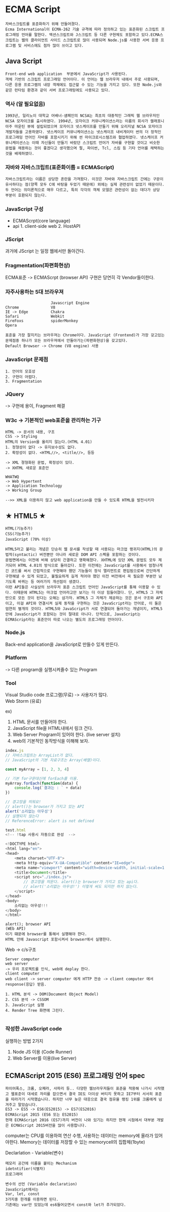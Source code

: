 # ECMA Script
```
자바스크립트를 표준화하기 위해 만들어졌다.
Ecma International이 ECMA-262 기술 규격에 따라 정의하고 있는 표준화된 스크립트 프로그래밍 언어를 말한다. 액션스크립트와 J스크립트 등 다른 구현체도 포함하고 있다.ECMA스크립트는 웹의 클라이언트 사이드 스크립트로 많이 사용되며 Node.js를 사용한 서버 응용 프로그램 및 서비스에도 점차 많이 쓰이고 있다.
```
## Java Script
```
Front-end web application  부분에서 JavaScript가 사용된다.
객체 기반의 스크립트 프로그래밍 언어이다. 이 언어는 웹 브라우저 내에서 주로 사용되며, 다른 응용 프로그램의 내장 객체에도 접근할 수 있는 기능을 가지고 있다. 또한 Node.js와 같은 런타임 환경과 같이 서버 프로그래밍에도 사용되고 있다. 
```
### 역사 (알 필요없음)
```
1993년, 일리노이 대학교 어배너-섐페인의 NCSA는 최초의 대중적인 그래픽 웹 브라우저인 NCSA 모자이크를 출시하였다. 1994년, 모자이크 커뮤니케이션스라는 이름의 회사가 캘래포니아주 마운틴 뷰에 설립되었으며 모자이크 넷스케이프를 만들기 위해 오리지널 NCSA 모자이크 개발자들을 고용하였다. 넷스케이프 커뮤니케이션스는 넷스케이프 내비게이터 썬의 더 정적인 프로그래밍 언어인 자바를 포함시키기 위해 썬 마이크로시스템즈와 협업하였다. 넷스케이프 커뮤니케이션스는 이때 자신들이 만들기 바랐던 스크립트 언어가 자바를 구현할 것이고 비슷한 문법을 채용하는 것이 좋겠다고 생각했으며 펄, 파이썬, Tcl, 스킴 등 기타 언어를 채택하는 것을 배제하였다. 
```

### 자바와 자바스크립트(표준화이름 = ECMAScript)
```
자바스크립트라는 이름은 상당한 혼란을 가져왔다. 이것은 자바와 자바스크립트 간에는 구문이 유사하다는 점(양쪽 모두 C에 바탕을 두었기 때문에) 외에는 실제 관련성이 없었기 때문이다. 두 언어는 의미론적으로 매우 다르고, 특히 각각의 객체 모델은 관련성이 없는 데다가 상당 부분이 호환되지 않는다.
```
### JavaScript 구성
- ECMAScrpt(core language)
- api 1. client-side web 2. HostAPI

### JScript
과거에 JScript 는 일정 웹에서만 돌아간다. 

### Fragmentation(파편화현상)
ECMA표준
-> ECMAScrpt
(browser API) 구현은 당연히 각 Vendor들이한다.

### 자주사용하는 5대 브라우져
```             
                    Javascript Engine
Chrome              V8
IE -> Edge          Chakra
Safari              Webkit
FireFoxs            spiderMonkey
Opera
  
표준을 가장 잘지키는 브라우져는 Chrome이다. JavaScript (Frontend)가 가장 갖고있는 문제점중 하나가 모든 브라우져에서 안돌아가는(파편화현상)을 갖고있다.
Default Browser -> Chrome (V8 engine) 사용
```
### JavaScript 문제점
```
1. 언어의 모호성
2. 구현이 어렵다.
3. Fragmentation
```
### JQuery
-> 구현에 용이, Fragment 해결

### W3c -> 기본적인 web표준을 관리하는 기구
```
HTML -> 문서의 내용, 구조   
CSS -> Styling
HTML의 Version을 올리지 않는다.(HTML 4.01)
1. 정형성이 없다 -> 유지보수성도 없다.
2. 확장성이 없다. <HTML//>, <title//>, 등등

-> XML 졍형화된 문법, 확정성이 있다.   
-> XHTML 새로운 표준안 

WHATWQ
-> Web Hypertent
-> Application Technology
-> Working Group

-->> XML을 이용하지 않고 web application을 만들 수 있도록 HTML을 발전시키자
```
## ★ HTML5 ★
```
HTML(기능추가)
CSS(기능추가)
JavaScript (70% 이상)

HTML5라고 불리는 개념은 단순히 웹 문서를 작성할 때 사용되는 마크업 랭귀지(HTML)의 문법적(syntactic) 버전뿐만 아니라 새로운 DOM API 스펙을 포함하는 것이다.
문법면에서는 이전에 비해 상당히 간결하고 명확해졌다. XHTML에 있던 XML 문법도 모두 제거되어 HTML 4.01의 방식으로 돌아갔다. 또한 이전에는 JavaScript를 사용해서 엄청나게 긴 코드를 써서 간접적으로 구현해야 했던 기능들이 정식 엘리먼트로 편입됨으로써 간단하게 구현해낼 수 있게 되었고, 불필요하게 길게 적어야 했던 이전 버전에서 꼭 필요한 부분만 남기도록 바뀌는 등 여러가지 개선점이 생겼다.
이런 API들은 사실상의 브라우저 표준 스크립트 언어인 JavaScript를 통해 이용할 수 있다. 이때문에 HTML5는 마크업 언어라고만 보기는 더 이상 힘들어졌다. 단, HTML5 그 자체만으로 모든 것이 된다는 오해는 삼가자. HTML5 그 자체가 제공하는 것은 문서 구조와 API이고, 이걸 API와 연결시켜 실제 동작을 구현하는 것은 JavaScript라는 언어로, 이 둘은 엄연히 별개의 것이다. HTML5와 JavaScript가 서로 연결되어 돌아가는 개념이지, HTML5 안에 JavaScript가 포함되는 것이 절대로 아니다. 단적으로, JavaScript는 ECMAScript라는 표준안이 따로 나오는 별도의 프로그래밍 언어이다.
```
### Node.js
Back-end application을 JavaScript로 만들수 있게 만든다.

### Platform
-> 다른 program을 실행시켜줄수 있는 Program

### Tool
Visual Studio code 프로그램(무료) -> 사용자가 많다.   
Web Storm (유료)

ex)
1. HTML 문서를 만들어야 한다.
2. JavaScript file을 HTML내에서 링크 건다.
3. Web Server Program이 있어야 한다. (live server 설치)
4. web의 기본적인 동작방식을 이해해 보자.

```Javascript
index.js
// 자바스크립트는 ArrayList가 없다.
// JavaScript의 기본 자료구조는 Array(배열)이다.

const myArray = [1, 2, 3, 4]

// 기본 for구문대신에 forEach를 이용.
myArray.forEach(function(data) {
    console.log(`결과는 : ` + data)
})

// 경고창을 띄워요!
// alert()는 browser가 가지고 있는 API
alert('소리없는 아우성')
// 실행되지 않는다
// ReferenceError: alert is not defined

test.html
<!-- !tap 사용시 자동으로 완성  -->

<!DOCTYPE html>
<html lang="en">
<head>
    <meta charset="UTF-8">
    <meta http-equiv="X-UA-Compatible" content="IE=edge">
    <meta name="viewport" content="width=device-width, initial-scale=1.0">
    <title>Document</title>
    <script src="./index.js">
        // 경고창을 띄운다. alert()는 browser가 가지고 있는 api다.
        // alert('소리없는 아우성!') 이렇게 써도 되지만 하지 않는다.
    </script>
</head>
<body>
    소리없는 아우성!!!
</body>
</html>


```
```
alert(); browser API
(WEb API)
이기 떄문에 browser를 통해서 실행해야 한다.
HTML 안에 Javascript 포함시켜서 browser에서 실행한다.

```

Web -> c/s구조
```
Server computer
web server
-> 우리 프로젝트를 인식, web에 deplay 한다.
client computer
web client -> server computer 에게 HTTP 전송 -> client computer 에서 response(응답) 받음.

1. HTML 분석 -> DOM(Document Object Model)
2. CSS 분석 -> CSSOM
3. JavaScript 실행
4. Render Tree 화면에 그린다.


```

### 작성한 JavaScript code
실행하는 방법 2가지
1. Node JS 이용 (Code Runner)
2. Web Server를 이용(live Server)

## ECMAScript 2015 (ES6) 프로그래밍 언어 spec
```
파이어폭스, 크롬, 오페라, 사파리 등.. 다양한 웹브라우저들이 표준을 적용해 나가시 시작했고 웹표준이 대세로 자리를 잡으면서 결국 IE도 더이상 버티지 못하고 IE7부터 서서히 표준을 따라가기 시작했습니다. 하지만 너무 늦은 대응으로 결국 점유율 랭킹 1위를 크롬에게 넘겨주고 말았습니다.
ES3 -> ES5 -> ES6(ES2015) -> ES7(ES2016)
ECMAScript 2015 (ES6 또는 ES2015)
현재 ECMAScript 2016 (ES7)까지 버전이 나와 있기는 하지만 현재 시점에서 대부분 개발은 ECMAScript 2015버전을 많이 사용합니다.
```
computer는 CPU를 이용하여 연산 수행, 사용하는 데이터는 memory에 올라가 있어야한다.
Memory는 데이터를 저장할 수 있는 memorycell의 집합체(1byte)

Declarlation - Variable(변수)
```
메모리 공간에 이름을 붙이는 Mechanism
idetntifier(식별자)   
프로그래머

변수의 선언 (Variable declaration)
JavaScript에서는 
Var, let, const
3가지중 한개를 이용하면 된다.
기존에는 var만 있었는데 es6들어오면서 const와 let가 추가되었다.

